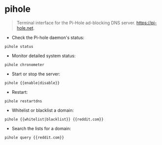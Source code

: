 # pihole

> Terminal interface for the Pi-Hole ad-blocking DNS server.
> <https://pi-hole.net>.

- Check the Pi-hole daemon's status:

`pihole status`

- Monitor detailed system status:

`pihole chronometer`

- Start or stop the server:

`pihole {{enable|disable}}`

- Restart:

`pihole restartdns`

- Whitelist or blacklist a domain:

`pihole {{whitelist|blacklist}} {{reddit.com}}`

- Search the lists for a domain:

`pihole query {{reddit.com}}`
